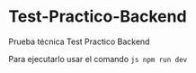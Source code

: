 # Test-Practico-Backend
Prueba técnica Test Practico Backend


Para ejecutarlo usar el comando 
```js npm run dev ```
